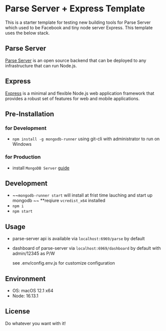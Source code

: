 # Parse Server + Express Template
This is a starter template for testing new building tools for Parse Server which used to be Facebook and tiny node server Express. This template uses the below stack.

## Parse Server
[Parse Server](https://parseplatform.org) is an open source backend that can be deployed to any infrastructure that can run Node.js.

## Express
[Express](https://expressjs.com) is a minimal and flexible Node.js web application framework that provides a robust set of features for web and mobile applications.


## Pre-Installation
### for Development
- `npm install -g mongodb-runner` using git-cli with administrator to run on Windows  
### for Production
- install `MongoDB Server` [guide](https://docs.mongodb.com/v5.0/tutorial/install-mongodb-on-os-x/)

## Development
- ~~`mongodb-runner start` will install at frist time lauching and start up mongodb  ~~    **reqiure `vcredist_x64` installed
- `npm i`
- `npm start`


## Usage
- parse-server api is available via `localhost:6969/parse` by default
- dashboard of parse-server via `localhost:6969/dashboard` by default with admin/12345 as P/W

  see .env/config.env.js for customize configuration


## Environment
- OS:    macOS 12.1 x64
- Node:  16.13.1

## License
Do whatever you want with it!
